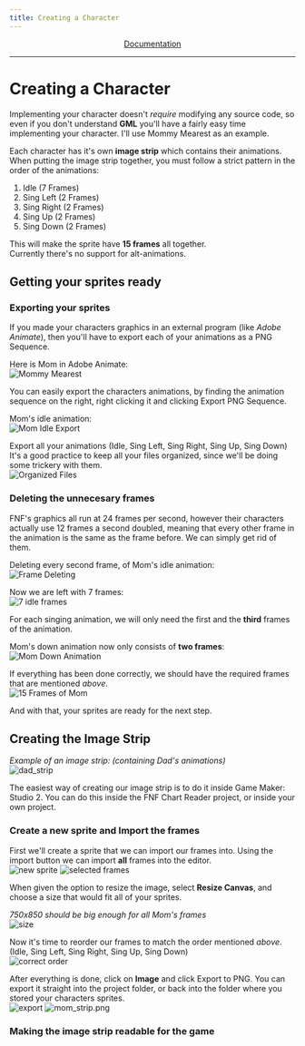 ```yaml
---
title: Creating a Character
---
```


<p align="center"> 
<a href=docs>Documentation</a>
</p>

---------------------------------

# Creating a Character

Implementing your character doesn't *require* modifying any source code, so even if you don't understand **GML** you'll have a fairly easy time implementing your character.
I'll use Mommy Mearest as an example.

Each character has it's own **image strip** which contains their animations.<br>
When putting the image strip together, you must follow a strict pattern in the order of the animations:<br>
1. Idle (7 Frames)
2. Sing Left (2 Frames)
3. Sing Right (2 Frames)
4. Sing Up (2 Frames)
5. Sing Down (2 Frames)

This will make the sprite have **15 frames** all together.<br>
Currently there's no support for alt-animations.

## Getting your sprites ready

### Exporting your sprites

If you made your characters graphics in an external program (like *Adobe Animate*), then you'll have to export each of your animations as a PNG Sequence.

Here is Mom in Adobe Animate:<br>
![Mommy Mearest](https://user-images.githubusercontent.com/59181913/141492329-6137d18d-2d26-4bcb-95c3-a53f192d2471.png)

You can easily export the characters animations, by finding the animation sequence on the right, right clicking it and clicking Export PNG Sequence.

Mom's idle animation:<br>
![Mom Idle Export](https://user-images.githubusercontent.com/59181913/141492756-2894e3e7-eced-4092-923d-e104f5e8dcd8.png)

Export all your animations (Idle, Sing Left, Sing Right, Sing Up, Sing Down)<br>
It's a good practice to keep all your files organized, since we'll be doing some trickery with them.<br>
![Organized Files](https://user-images.githubusercontent.com/59181913/141493209-f125f054-46c7-45f1-bbae-fb10cd7f18fc.png)

### Deleting the unnecesary frames

FNF's graphics all run at 24 frames per second, however their characters actually use 12 frames a second doubled, meaning that every other frame in the animation is the same
as the frame before.
We can simply get rid of them.

Deleting every second frame, of Mom's idle animation:<br>
![Frame Deleting](https://user-images.githubusercontent.com/59181913/141494106-b927a0b5-5e2e-4027-b81f-68c58ef5c664.png)

Now we are left with 7 frames:<br>
![7 idle frames](https://user-images.githubusercontent.com/59181913/141494397-65f84ae5-67e2-401c-a53a-90ce9b180479.png)

For each singing animation, we will only need the first and the **third** frames of the animation.

Mom's down animation now only consists of **two frames**:<br>
![Mom Down Animation](https://user-images.githubusercontent.com/59181913/141495547-29b76602-100c-43cc-ba2a-dccfe5db2a3b.png)

If everything has been done correctly, we should have the required frames that are mentioned *above*.<br>
![15 Frames of Mom](https://user-images.githubusercontent.com/59181913/141495826-ba42d71b-990d-4185-a5f1-afaa99f38fa1.png)

And with that, your sprites are ready for the next step.

## Creating the Image Strip

*Example of an image strip: (containing Dad's animations)*<br>
![dad_strip](https://user-images.githubusercontent.com/59181913/141497333-df7addd6-a07c-4c93-ae7d-0906a7e650ec.png)

The easiest way of creating our image strip is to do it inside Game Maker: Studio 2.
You can do this inside the FNF Chart Reader project, or inside your own project.

### Create a new sprite and Import the frames

First we'll create a sprite that we can import our frames into.
Using the import button we can import **all** frames into the editor.<br>
![new sprite](https://user-images.githubusercontent.com/59181913/141497926-1af41478-d5b9-4b00-95ee-9af4eba560b5.png)
![selected frames](https://user-images.githubusercontent.com/59181913/141498077-3526fa96-076f-4c7f-aca7-747881403d94.png)

When given the option to resize the image, select **Resize Canvas**, and choose a size that would fit all of your sprites.

*750x850 should be big enough for all Mom's frames*<br>
![size](https://user-images.githubusercontent.com/59181913/141498320-ad87ce5b-13ef-430f-b7c8-527bd84556bc.png)

Now it's time to reorder our frames to match the order mentioned *above*.<br>
(Idle, Sing Left, Sing Right, Sing Up, Sing Down)<br>
![correct order](https://user-images.githubusercontent.com/59181913/141498823-4f58212f-ce2e-4a14-92d7-ae2a15131e9c.png)

After everything is done, click on **Image** and click Export to PNG. You can export it straight into the project folder, or back into the folder where you stored your characters sprites.<br>
![export](https://user-images.githubusercontent.com/59181913/141499059-80634d42-538c-4f03-8574-ee3fbc88bc1c.png)
![mom_strip.png](https://user-images.githubusercontent.com/59181913/141499356-fdfb35c0-e6b5-4d5e-a941-23c89a108ec7.png)

### Making the image strip readable for the game

